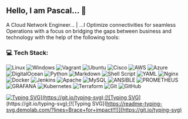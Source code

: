 ## Hello, I am Pascal... 🤝

A Cloud Network Engineer... | ...I Optimize connectivities for seamless Operations with a focus on bridging the gaps between business and technology with the help of the following tools:

### 💻 Tech Stack:
![Linux](https://img.shields.io/badge/Linux-FCC624?style=for-the-badge&logo=linux&logoColor=black) ![Windows](https://img.shields.io/badge/Windows-0078D6?style=for-the-badge&logo=windows&logoColor=white) ![Vagrant](https://img.shields.io/badge/vagrant-%231563FF.svg?style=flat&logo=vagrant&logoColor=white) ![Ubuntu](https://img.shields.io/badge/Ubuntu-E95420?style=for-the-badge&logo=ubuntu&logoColor=white) ![Cisco](https://img.shields.io/badge/cisco-%23049fd9.svg?style=for-the-badge&logo=cisco&logoColor=black) ![AWS](https://img.shields.io/badge/AWS-%23FF9900.svg?style=flat&logo=amazon-aws&logoColor=white) ![Azure](https://img.shields.io/badge/azure-%230072C6.svg?style=flat&logo=microsoftazure&logoColor=white) ![DigitalOcean](https://img.shields.io/badge/DigitalOcean-%230167ff.svg?style=flat&logo=digitalOcean&logoColor=white) ![Python](https://img.shields.io/badge/python%20-%2314354C.svg?&style=for-the-badge&logo=python&logoColor=white)  ![Markdown](https://img.shields.io/badge/markdown-%23000000.svg?style=flat&logo=markdown&logoColor=white) ![Shell Script](https://img.shields.io/badge/shell_script-%23121011.svg?style=flat&logo=gnu-bash&logoColor=white) ![YAML](https://img.shields.io/badge/yaml-%23ffffff.svg?style=for-the-badge&logo=yaml&logoColor=151515) ![Nginx](https://img.shields.io/badge/nginx-%23009639.svg?style=flat&logo=nginx&logoColor=white) ![Docker](https://img.shields.io/badge/docker-%230db7ed.svg?style=flat&logo=docker&logoColor=white) ![Jenkins](https://img.shields.io/badge/jenkins-%232C5263.svg?style=flat&logo=jenkins&logoColor=white) ![Apache](https://img.shields.io/badge/apache-%23D42029.svg?style=flat&logo=apache&logoColor=white) ![MySQL](https://img.shields.io/badge/mysql-%2300000f.svg?style=flat&logo=mysql&logoColor=white) ![ANSIBLE](https://img.shields.io/badge/ansible-%231A1918.svg?style=flat&logo=ansible&logoColor=white) ![PROMETHEUS](https://img.shields.io/badge/prometheus-E6522C.svg?style=flat&logo=prometheus&logoColor=white&color=%23E6522C) ![GRAFANA](https://img.shields.io/badge/grafana-F46800.svg?style=flat&logo=grafana&logoColor=white&color=%23F46800) ![Kubernetes](https://img.shields.io/badge/kubernetes-%23326ce5.svg?style=flat&logo=kubernetes&logoColor=white) ![Terraform](https://img.shields.io/badge/terraform-%235835CC.svg?style=flat&logo=terraform&logoColor=white) ![Git](https://img.shields.io/badge/git%20-%23F05033.svg?&style=for-the-badge&logo=git&logoColor=white) ![GitHub](https://img.shields.io/badge/github-%23121011.svg?style=for-the-badge&logo=github&logoColor=white)



[![Typing SVG](https://readme-typing-svg.demolab.com/?lines=You+are+welcomed+to+my+space....)](https://git.io/typing-svg);[![Typing SVG](https://readme-typing-svg.demolab.com/?lines=Stay+tuned+and....)](https://git.io/typing-svg);[![Typing SVG](https://readme-typing-svg.demolab.com/?lines=Brace+for+impact!!!)](https://git.io/typing-svg)

<!--
**Pascalpedro/Pascalpedro** is a ✨ _special_ ✨ repository because its `README.md` (this file) appears on your GitHub profile.

Here are some ideas to get you started:

- 🔭 I’m currently working on ...
- 🌱 I’m currently learning ...
- 👯 I’m looking to collaborate on ...
- 🤔 I’m looking for help with ...
- 💬 Ask me about ...
- 📫 How to reach me: ...
- 😄 Pronouns: ...
- ⚡ Fun fact: ...
-->
